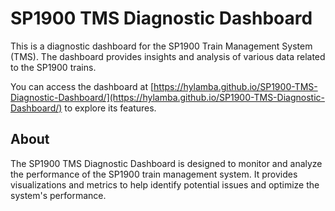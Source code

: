 # SP1900 TMS Diagnostic Dashboard

This is a diagnostic dashboard for the SP1900 Train Management System (TMS). The dashboard provides insights and analysis of various data related to the SP1900 trains.

You can access the dashboard at [https://hylamba.github.io/SP1900-TMS-Diagnostic-Dashboard/](https://hylamba.github.io/SP1900-TMS-Diagnostic-Dashboard/) to explore its features.

## About

The SP1900 TMS Diagnostic Dashboard is designed to monitor and analyze the performance of the SP1900 train management system. It provides visualizations and metrics to help identify potential issues and optimize the system's performance.
